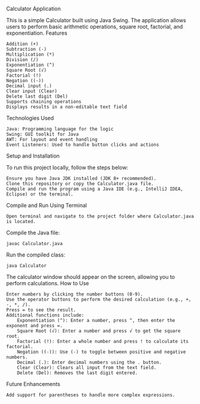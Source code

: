 Calculator Application

This is a simple Calculator built using Java Swing. The application allows users to perform basic arithmetic operations, square root, factorial, and exponentiation.
Features

    Addition (+)
    Subtraction (-)
    Multiplication (*)
    Division (/)
    Exponentiation (^)
    Square Root (√)
    Factorial (!)
    Negation ((-))
    Decimal input (.)
    Clear input (Clear)
    Delete last digit (Del)
    Supports chaining operations
    Displays results in a non-editable text field

Technologies Used

    Java: Programming language for the logic
    Swing: GUI toolkit for Java
    AWT: For layout and event handling
    Event Listeners: Used to handle button clicks and actions

Setup and Installation

To run this project locally, follow the steps below:

    Ensure you have Java JDK installed (JDK 8+ recommended).
    Clone this repository or copy the Calculator.java file.
    Compile and run the program using a Java IDE (e.g., IntelliJ IDEA, Eclipse) or the terminal.

Compile and Run Using Terminal

    Open terminal and navigate to the project folder where Calculator.java is located.

Compile the Java file:
```
javac Calculator.java
```
Run the compiled class:
```
java Calculator
```
The calculator window should appear on the screen, allowing you to perform calculations.
How to Use

    Enter numbers by clicking the number buttons (0-9).
    Use the operator buttons to perform the desired calculation (e.g., +, -, *, /).
    Press = to see the result.
    Additional functions include:
        Exponentiation (^): Enter a number, press ^, then enter the exponent and press =.
        Square Root (√): Enter a number and press √ to get the square root.
        Factorial (!): Enter a whole number and press ! to calculate its factorial.
        Negation ((-)): Use (-) to toggle between positive and negative numbers.
        Decimal (.): Enter decimal numbers using the . button.
        Clear (Clear): Clears all input from the text field.
        Delete (Del): Removes the last digit entered.


Future Enhancements

    Add support for parentheses to handle more complex expressions.
